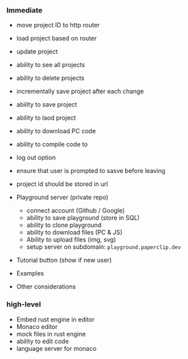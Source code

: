 
### Immediate

- move project ID to http router
- load project based on router
- update project
- ability to see all projects
- ability to delete projects
- incrementally save project after each change
- abiilty to save project
- ability to laod project
- ability to download PC code
- ability to compile code to 
- log out option
- ensure that user is prompted to sasve before leaving
- project id should be stored in url

- Playground server (private repo)
  - connect account (Github / Google)
  - ability to save playground (store in SQL)
  - ability to clone playground
  - ability to download files (PC & JS)
  - Ability to upload files (img, svg)
  - setup server on subdomain: `playground.paperclip.dev`

- Tutorial button (show if new user)
- Examples



- Other considerations


### high-level

- Embed rust engine in editor
- Monaco editor
- mock files in rust engine
- ability to edit code 
- language server for monaco
  